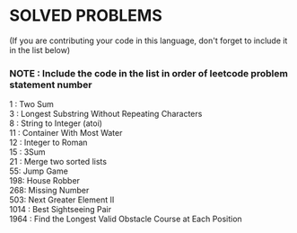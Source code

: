 # SOLVED PROBLEMS
(If you are contributing your code in this language, don't forget to include it in the list below)<br>
### NOTE : Include the code in the list in order of leetcode problem statement number

1 : Two Sum<br>
3 : Longest Substring Without Repeating Characters<br>
8 : String to Integer (atoi)<br>
11 : Container With Most Water<br>
12 : Integer to Roman<br>
15 : 3Sum<br>
21 : Merge two sorted lists<br>
55: Jump Game<br>
198: House Robber<br>
268: Missing Number<br>
503: Next Greater Element II<br>
1014 : Best Sightseeing Pair<br>
1964 : Find the Longest Valid Obstacle Course at Each Position<br>
